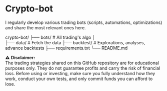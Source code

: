 # Crypto-bot

I regularly develop various trading bots (scripts, automations, optimizations) and share the most relevant ones here.


crypto-bot/
├── bots/                            # All trading's algo
│   
├── data/                            # Fetch the data
├── backtest/                        # Explorations, analyses, advance backtests 
├── requirements.txt
└── README.md


⚠️ **Disclaimer:**  
The trading strategies shared on this GitHub repository are for educational purposes only. They do not guarantee profits and carry the risk of financial loss. Before using or investing, make sure you fully understand how they work, conduct your own tests, and only commit funds you can afford to lose.
